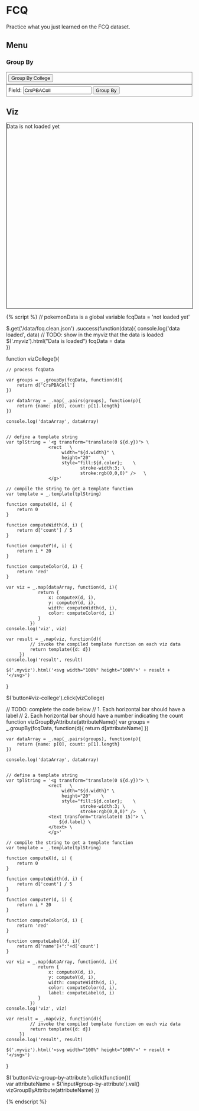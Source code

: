 # FCQ

Practice what you just learned on the FCQ dataset.

## Menu

### Group By

<div style="border:1px grey solid; padding:5px;">
<button id="viz-college">Group By College</button>
</div>

<div style="border:1px grey solid; padding:5px;">
Field: <input id="group-by-attribute" type="text" value="CrsPBAColl"/>
<button id="viz-group-by-attribute">Group By</button>
</div>

## Viz

<div class="myviz" style="width:100%; height:500px; border: 1px black solid;">
Data is not loaded yet
</div>

{% script %}
// pokemonData is a global variable
fcqData = 'not loaded yet'

$.get('/data/fcq.clean.json')
 .success(function(data){
     console.log('data loaded', data)
     // TODO: show in the myviz that the data is loaded
     $('.myviz').html("Data is loaded")
     fcqData = data          
 })


function vizCollege(){

    // process fcqData

    var groups = _.groupBy(fcqData, function(d){
        return d['CrsPBAColl']
    })

    var dataArray = _.map(_.pairs(groups), function(p){
        return {name: p[0], count: p[1].length}
    })

    console.log('dataArray', dataArray)


    // define a template string
    var tplString = '<g transform="translate(0 ${d.y})"> \
                    <rect   \
                         width="${d.width}" \
                         height="20"    \
                         style="fill:${d.color};    \
                                stroke-width:3; \
                                stroke:rgb(0,0,0)" />   \
                    </g>'

    // compile the string to get a template function
    var template = _.template(tplString)

    function computeX(d, i) {
        return 0
    }

    function computeWidth(d, i) {
        return d['count'] / 5
    }

    function computeY(d, i) {
        return i * 20
    }

    function computeColor(d, i) {
        return 'red'
    }

    var viz = _.map(dataArray, function(d, i){
                return {
                    x: computeX(d, i),
                    y: computeY(d, i),
                    width: computeWidth(d, i),
                    color: computeColor(d, i)
                }
             })
    console.log('viz', viz)

    var result = _.map(viz, function(d){
             // invoke the compiled template function on each viz data
             return template({d: d})
         })
    console.log('result', result)

    $('.myviz').html('<svg width="100%" height="100%">' + result + '</svg>')
}

$('button#viz-college').click(vizCollege)

// TODO: complete the code below
// 1. Each horizontal bar should have a label
// 2. Each horizontal bar should have a number indicating the count
function vizGroupByAttribute(attributeName){
    var groups = _.groupBy(fcqData, function(d){
        return d[attributeName]
    })

    var dataArray = _.map(_.pairs(groups), function(p){
        return {name: p[0], count: p[1].length}
    })

    console.log('dataArray', dataArray)


    // define a template string
    var tplString = '<g transform="translate(0 ${d.y})"> \
                    <rect   \
                         width="${d.width}" \
                         height="20"    \
                         style="fill:${d.color};    \
                                stroke-width:3; \
                                stroke:rgb(0,0,0)" />   \
                    <text transform="translate(0 15)"> \
                        ${d.label} \
                    </text> \
                    </g>'

    // compile the string to get a template function
    var template = _.template(tplString)

    function computeX(d, i) {
        return 0
    }

    function computeWidth(d, i) {
        return d['count'] / 5
    }

    function computeY(d, i) {
        return i * 20
    }

    function computeColor(d, i) {
        return 'red'
    }

    function computeLabel(d, i){
        return d['name']+":"+d['count']
    }

    var viz = _.map(dataArray, function(d, i){
                return {
                    x: computeX(d, i),
                    y: computeY(d, i),
                    width: computeWidth(d, i),
                    color: computeColor(d, i),
                    label: computeLabel(d, i)
                }
             })
    console.log('viz', viz)

    var result = _.map(viz, function(d){
             // invoke the compiled template function on each viz data
             return template({d: d})
         })
    console.log('result', result)

    $('.myviz').html('<svg width="100%" height="100%">' + result + '</svg>')
}

$('button#viz-group-by-attribute').click(function(){    
    var attributeName = $('input#group-by-attribute').val()
    vizGroupByAttribute(attributeName)
})  

{% endscript %}
